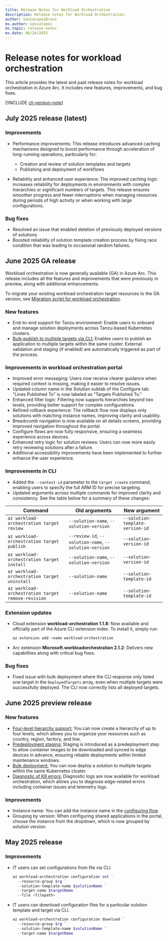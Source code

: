 ```yaml
---
title: Release Notes for Workload Orchestration
description: Release notes for Workload Orchestration.
author: SoniaLopezBravo
ms.author: sonialopez
ms.topic: release-notes
ms.date: 06/24/2025
---
```


# Release notes for workload orchestration

This article provides the latest and past release notes for workload orchestration in Azure Arc. It includes new features, improvements, and bug fixes.

[!INCLUDE [cli-version-note](includes/cli-version-note.md)]

## July 2025 release (latest)

### Improvements

- Performance improvements: This release introduces advanced caching mechanisms designed to boost performance through acceleration of long-running operations, particularly for:

  - Creation and review of solution templates and targets
  - Publishing and deployment of workflows

- Reliability and enhanced user experience: The improved caching logic increases reliability for deployments in environments with complex hierarchies or significant numbers of targets. This release ensures smoother progress and fewer interruptions when managing resources during periods of high activity or when working with large configurations.

### Bug fixes

- Resolved an issue that enabled deletion of previously deployed versions of solutions.
- Boosted reliability of solution template creation process by fixing race condition that was leading to occasional random failures.

## June 2025 GA release

Workload orchestration is now generally available (GA) in Azure Arc. This release includes all the features and improvements that were previously in preview, along with additional enhancements.

To migrate your existing workload orchestration target resources to the GA version, see [Migration script for workload orchestration](migration-script.md).

### New features

- End-to-end support for Tanzu environment: Enable users to onboard and manage solution deployments across Tanzu-based Kubernetes clusters.
- [Bulk-publish to multiple targets via CLI:](bulk-deployment.md#perform-bulk-publishing) Enables users to publish an application to multiple targets within the same cluster. External validation and staging (if enabled) are automatically triggered as part of the process. 

### Improvements in workload orchestration portal

- Improved error messaging: Users now receive clearer guidance when required context is missing, making it easier to resolve issues.
- Updated column name in the Solution subtab of the Configure tab: "Lines Published To" is now labeled as "Targets Published To."
- Enhanced filter logic: Filtering now supports hierarchies beyond two levels, providing better support for complex configurations.
- Refined rollback experience: The rollback flow now displays only solutions with matching instance names, improving clarity and usability.
- Breadcrumb navigation is now available on all details screens, providing improved navigation throughout the portal.
- Configure flows are now fully responsive, ensuring a seamless experience across devices.
- Enhanced retry logic for solution reviews: Users can now more easily retry reviewing solutions after a failure.
- Additional accessibility improvements have been implemented to further enhance the user experience.

### Improvements in CLI

- Added the `--context-id` parameter to the `target create` command, enabling users to specify the full ARM ID for precise targeting.
- Updated arguments across multiple commands for improved clarity and consistency. See the table below for a summary of these changes:

|Command|Old arguments|New argument|
|---|---|---|
|`az workload-orchestration target review`|`--solution-name`, `--solution-version`|`--solution-template-version-id`|
|`az workload-orchestration target publish`|`--review-id`, `--solution-name`, `--solution-version`|`--solution-version-id`|
|`az workload-orchestration target install`|`--solution-name`, `--solution-version`|`--solution-version-id`|
|`az workload-orchestration target uninstall`|`--solution-name`|`--solution-template-id`|
|`az workload-orchestration target remove-revision`|`--solution-name`|`--solution-template-id`|

### Extension updates

- Cloud extension **workload-orchestration 1.1.8**: Now available and officially part of the Azure CLI extension index. To install it, simply run: 

    ```bash
    az extension add —name workload-orchestration 
    ```

- Arc extension **Microsoft.workloadorchestration 2.1.2**: Delivers new capabilities along with critical bug fixes.

### Bug fixes

- Fixed issue with bulk deployment where the CLI response only listed one target in the `DeployedTargets` array, even when multiple targets were successfully deployed. The CLI now correctly lists all deployed targets.

## June 2025 preview release

### New features

- [Four-level hierarchy support:](service-group.md#service-groups-at-different-hierarchy-levels) You can now create a hierarchy of up to four levels, which allows you to organize your resources such as country, region, factory, and line. 
- [Predeployment staging:](how-to-stage.md) Staging is introduced as a predeployment step to allow container images to be downloaded and synced to edge devices in advance, ensuring reliable deployments within limited maintenance windows.
- [Bulk deployment:](bulk-deployment.md) You can now deploy a solution to multiple targets within the same Kubernetes cluster. 
- [Diagnostic of K8 errors:](diagnose-problems.md) Diagnostic logs are now available for workload orchestration, which allows you to diagnose edge-related errors including container issues and telemetry logs. 

### Improvements

- Instance name: You can add the instance name in the [configuring flow](configure.md#configure-solution-parameters).
- Grouping by version: When configuring shared applications in the portal, choose the instance from the dropdown, which is now grouped by solution version.

## May 2025 release

### Improvements

- IT users can set configurations from file via CLI. 

    ```powershell
    az workload-orchestration configuration set `
      --resource-group $rg `
      --solution-template-name $solutionName `
      --target-name $targetName `
      --file <filepath>
    ```

- IT users can download configuration files for a particular solution template and target via CLI.

    ```powershell
    az workload-orchestration configuration download `
      --resource-group $rg `
      --solution-template-name $solutionName `
      --target-name $targetName
    ```


